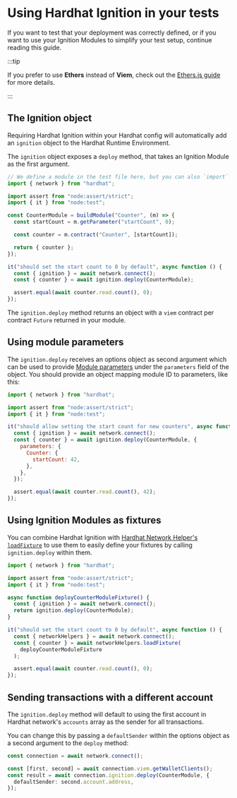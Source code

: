 # Using Hardhat Ignition in your tests

If you want to test that your deployment was correctly defined, or if you want to use your Ignition Modules to simplify your test setup, continue reading this guide.

:::tip

If you prefer to use **Ethers** instead of **Viem**, check out the [Ethers.js guide](../../../ignition/docs/guides/ethers.md) for more details.

:::

## The Ignition object

Requiring Hardhat Ignition within your Hardhat config will automatically add an `ignition` object to the Hardhat Runtime Environment.

The `ignition` object exposes a `deploy` method, that takes an Ignition Module as the first argument.

```js
// We define a module in the test file here, but you can also `import` it.
import { network } from "hardhat";

import assert from "node:assert/strict";
import { it } from "node:test";

const CounterModule = buildModule("Counter", (m) => {
  const startCount = m.getParameter("startCount", 0);

  const counter = m.contract("Counter", [startCount]);

  return { counter };
});

it("should set the start count to 0 by default", async function () {
  const { ignition } = await network.connect();
  const { counter } = await ignition.deploy(CounterModule);

  assert.equal(await counter.read.count(), 0);
});
```

The `ignition.deploy` method returns an object with a `viem` contract per contract `Future` returned in your module.

## Using module parameters

The `ignition.deploy` receives an options object as second argument which can be used to provide [Module parameters](./creating-modules.md#module-parameters) under the `parameters` field of the object. You should provide an object mapping module ID to parameters, like this:

```js
import { network } from "hardhat";

import assert from "node:assert/strict";
import { it } from "node:test";

it("should allow setting the start count for new counters", async function () {
  const { ignition } = await network.connect();
  const { counter } = await ignition.deploy(CounterModule, {
    parameters: {
      Counter: {
        startCount: 42,
      },
    },
  });

  assert.equal(await counter.read.count(), 42);
});
```

## Using Ignition Modules as fixtures

You can combine Hardhat Ignition with [Hardhat Network Helper's `loadFixture`](../../../hardhat-network-helpers/docs/reference.md#loadfixture) to use them to easily define your fixtures by calling `ignition.deploy` within them.

```js
import { network } from "hardhat";

import assert from "node:assert/strict";
import { it } from "node:test";

async function deployCounterModuleFixture() {
  const { ignition } = await network.connect();
  return ignition.deploy(CounterModule);
}

it("should set the start count to 0 by default", async function () {
  const { networkHelpers } = await network.connect();
  const { counter } = await networkHelpers.loadFixture(
    deployCounterModuleFixture
  );

  assert.equal(await counter.read.count(), 0);
});
```

## Sending transactions with a different account

The `ignition.deploy` method will default to using the first account in Hardhat network's `accounts` array as the sender for all transactions.

You can change this by passing a `defaultSender` within the options object as a second argument to the `deploy` method:

```typescript
const connection = await network.connect();

const [first, second] = await connection.viem.getWalletClients();
const result = await connection.ignition.deploy(CounterModule, {
  defaultSender: second.account.address,
});
```

